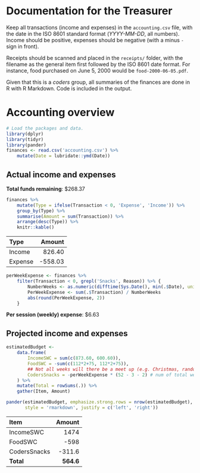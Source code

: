 Documentation for the Treasurer
===============================

Keep all transactions (income and expenses) in the `accounting.csv` file, with the date in the ISO 8601 standard format (*YYYY-MM-DD*, all numbers). Income should be positive, expenses should be negative (with a minus `-` sign in front).

Receipts should be scanned and placed in the `receipts/` folder, with the filename as the general item first followed by the ISO 8601 date format. For instance, food purchased on June 5, 2000 would be `food-2000-06-05.pdf`.

Given that this is a *coders* group, all summaries of the finances are done in R with R Markdown. Code is included in the output.

Accounting overview
===================

``` r
# Load the packages and data.
library(dplyr)
library(tidyr)
library(pander)
finances <- read.csv('accounting.csv') %>% 
    mutate(Date = lubridate::ymd(Date))
```

Actual income and expenses
--------------------------

**Total funds remaining**: $268.37

``` r
finances %>% 
    mutate(Type = ifelse(Transaction < 0, 'Expense', 'Income')) %>% 
    group_by(Type) %>% 
    summarise(Amount = sum(Transaction)) %>% 
    arrange(desc(Type)) %>% 
    knitr::kable()
```

| Type    |   Amount|
|:--------|--------:|
| Income  |   826.40|
| Expense |  -558.03|

``` r
perWeekExpense <- finances %>% 
    filter(Transaction < 0, grepl('Snacks', Reason)) %>% {
        NumberWeeks <- as.numeric(difftime(Sys.Date(), min(.$Date), units = 'weeks'))
        PerWeekExpense <- sum(.$Transaction) / NumberWeeks
        abs(round(PerWeekExpense, 2))
    }
```

**Per session (weekly) expense**: $6.63

Projected income and expenses
-----------------------------

``` r
estimatedBudget <- 
    data.frame(
        IncomeSWC = sum(c(873.60, 600.60)),
        FoodSWC = -sum(c(112*2+75, 112*2+75)),
        ## Not all weeks will there be a meet up (e.g. Christmas, random weeks).
        CodersSnacks = -perWeekExpense * (52 - 3 - 2) # num of total weeks
    ) %>%
    mutate(Total = rowSums(.)) %>%
    gather(Item, Amount)

pander(estimatedBudget, emphasize.strong.rows = nrow(estimatedBudget), 
       style = 'rmarkdown', justify = c('left', 'right'))
```

| Item         |     Amount|
|:-------------|----------:|
| IncomeSWC    |       1474|
| FoodSWC      |       -598|
| CodersSnacks |     -311.6|
| **Total**    |  **564.6**|
